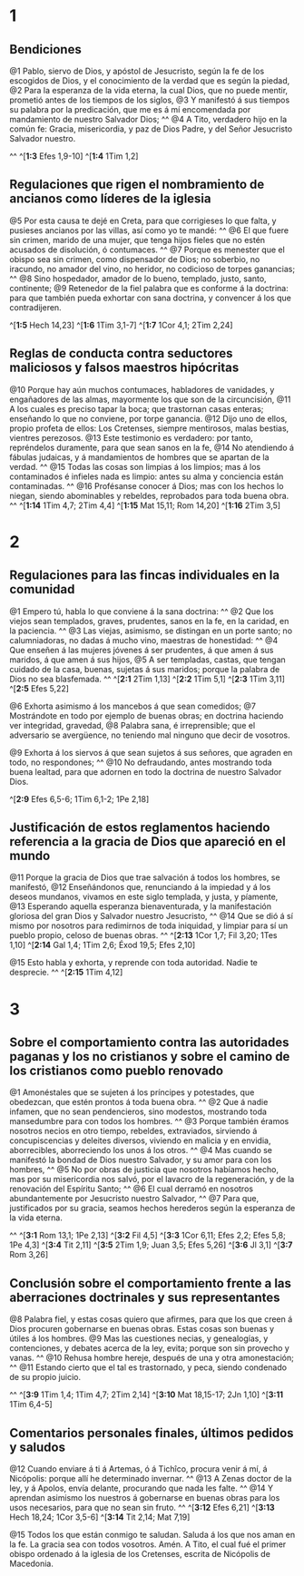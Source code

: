 # 1 
## Bendiciones
@1 Pablo, siervo de Dios, y apóstol de Jesucristo, según la fe de los escogidos de Dios, y el conocimiento de la verdad que es según la piedad, @2 Para la esperanza de la vida eterna, la cual Dios, que no puede mentir, prometió antes de los tiempos de los siglos, @3 Y manifestó á sus tiempos su palabra por la predicación, que me es á mí encomendada por mandamiento de nuestro Salvador Dios; ^^ @4 A Tito, verdadero hijo en la común fe: Gracia, misericordia, y paz de Dios Padre, y del Señor Jesucristo Salvador nuestro. 

^^ 
^[**1:3** Efes 1,9-10] ^[**1:4** 1Tim 1,2]

## Regulaciones que rigen el nombramiento de ancianos como líderes de la iglesia
@5 Por esta causa te dejé en Creta, para que corrigieses lo que falta, y pusieses ancianos por las villas, así como yo te mandé: ^^ @6 El que fuere sin crimen, marido de una mujer, que tenga hijos fieles que no estén acusados de disolución, ó contumaces. ^^ @7 Porque es menester que el obispo sea sin crimen, como dispensador de Dios; no soberbio, no iracundo, no amador del vino, no heridor, no codicioso de torpes ganancias; ^^ @8 Sino hospedador, amador de lo bueno, templado, justo, santo, continente; @9 Retenedor de la fiel palabra que es conforme á la doctrina: para que también pueda exhortar con sana doctrina, y convencer á los que contradijeren. 


^[**1:5** Hech 14,23] ^[**1:6** 1Tim 3,1-7] ^[**1:7** 1Cor 4,1; 2Tim 2,24]

## Reglas de conducta contra seductores maliciosos y falsos maestros hipócritas
@10 Porque hay aún muchos contumaces, habladores de vanidades, y engañadores de las almas, mayormente los que son de la circuncisión, @11 A los cuales es preciso tapar la boca; que trastornan casas enteras; enseñando lo que no conviene, por torpe ganancia. @12 Dijo uno de ellos, propio profeta de ellos: Los Cretenses, siempre mentirosos, malas bestias, vientres perezosos. @13 Este testimonio es verdadero: por tanto, repréndelos duramente, para que sean sanos en la fe, @14 No atendiendo á fábulas judaicas, y á mandamientos de hombres que se apartan de la verdad. ^^ @15 Todas las cosas son limpias á los limpios; mas á los contaminados é infieles nada es limpio: antes su alma y conciencia están contaminadas. ^^ @16 Profésanse conocer á Dios; mas con los hechos lo niegan, siendo abominables y rebeldes, reprobados para toda buena obra. ^^ 
^[**1:14** 1Tim 4,7; 2Tim 4,4] ^[**1:15** Mat 15,11; Rom 14,20] ^[**1:16** 2Tim 3,5] 

# 2 
## Regulaciones para las fincas individuales en la comunidad
@1 Empero tú, habla lo que conviene á la sana doctrina: ^^ @2 Que los viejos sean templados, graves, prudentes, sanos en la fe, en la caridad, en la paciencia. ^^ @3 Las viejas, asimismo, se distingan en un porte santo; no calumniadoras, no dadas á mucho vino, maestras de honestidad: ^^ @4 Que enseñen á las mujeres jóvenes á ser prudentes, á que amen á sus maridos, á que amen á sus hijos, @5 A ser templadas, castas, que tengan cuidado de la casa, buenas, sujetas á sus maridos; porque la palabra de Dios no sea blasfemada. 
^^ 
^[**2:1** 2Tim 1,13] ^[**2:2** 1Tim 5,1] ^[**2:3** 1Tim 3,11] ^[**2:5** Efes 5,22]

@6 Exhorta asimismo á los mancebos á que sean comedidos; @7 Mostrándote en todo por ejemplo de buenas obras; en doctrina haciendo ver integridad, gravedad, @8 Palabra sana, é irreprensible; que el adversario se avergüence, no teniendo mal ninguno que decir de vosotros. 


@9 Exhorta á los siervos á que sean sujetos á sus señores, que agraden en todo, no respondones; ^^ @10 No defraudando, antes mostrando toda buena lealtad, para que adornen en todo la doctrina de nuestro Salvador Dios. 


^[**2:9** Efes 6,5-6; 1Tim 6,1-2; 1Pe 2,18]

## Justificación de estos reglamentos haciendo referencia a la gracia de Dios que apareció en el mundo
@11 Porque la gracia de Dios que trae salvación á todos los hombres, se manifestó, @12 Enseñándonos que, renunciando á la impiedad y á los deseos mundanos, vivamos en este siglo templada, y justa, y píamente, @13 Esperando aquella esperanza bienaventurada, y la manifestación gloriosa del gran Dios y Salvador nuestro Jesucristo, ^^ @14 Que se dió á sí mismo por nosotros para redimirnos de toda iniquidad, y limpiar para sí un pueblo propio, celoso de buenas obras. 
^^ 
^[**2:13** 1Cor 1,7; Fil 3,20; 1Tes 1,10] ^[**2:14** Gal 1,4; 1Tim 2,6; Éxod 19,5; Efes 2,10]

@15 Esto habla y exhorta, y reprende con toda autoridad. Nadie te desprecie. ^^ 
^[**2:15** 1Tim 4,12] 

# 3 
## Sobre el comportamiento contra las autoridades paganas y los no cristianos y sobre el camino de los cristianos como pueblo renovado
@1 Amonéstales que se sujeten á los príncipes y potestades, que obedezcan, que estén prontos á toda buena obra. ^^ @2 Que á nadie infamen, que no sean pendencieros, sino modestos, mostrando toda mansedumbre para con todos los hombres. ^^ @3 Porque también éramos nosotros necios en otro tiempo, rebeldes, extraviados, sirviendo á concupiscencias y deleites diversos, viviendo en malicia y en envidia, aborrecibles, aborreciendo los unos á los otros. ^^ @4 Mas cuando se manifestó la bondad de Dios nuestro Salvador, y su amor para con los hombres, ^^ @5 No por obras de justicia que nosotros habíamos hecho, mas por su misericordia nos salvó, por el lavacro de la regeneración, y de la renovación del Espíritu Santo; ^^ @6 El cual derramó en nosotros abundantemente por Jesucristo nuestro Salvador, ^^ @7 Para que, justificados por su gracia, seamos hechos herederos según la esperanza de la vida eterna. 

^^ 
^[**3:1** Rom 13,1; 1Pe 2,13] ^[**3:2** Fil 4,5] ^[**3:3** 1Cor 6,11; Efes 2,2; Efes 5,8; 1Pe 4,3] ^[**3:4** Tit 2,11] ^[**3:5** 2Tim 1,9; Juan 3,5; Efes 5,26] ^[**3:6** Jl 3,1] ^[**3:7** Rom 3,26]

## Conclusión sobre el comportamiento frente a las aberraciones doctrinales y sus representantes
@8 Palabra fiel, y estas cosas quiero que afirmes, para que los que creen á Dios procuren gobernarse en buenas obras. Estas cosas son buenas y útiles á los hombres. @9 Mas las cuestiones necias, y genealogías, y contenciones, y debates acerca de la ley, evita; porque son sin provecho y vanas. ^^ @10 Rehusa hombre hereje, después de una y otra amonestación; ^^ @11 Estando cierto que el tal es trastornado, y peca, siendo condenado de su propio juicio. 

^^ 
^[**3:9** 1Tim 1,4; 1Tim 4,7; 2Tim 2,14] ^[**3:10** Mat 18,15-17; 2Jn 1,10] ^[**3:11** 1Tim 6,4-5]

## Comentarios personales finales, últimos pedidos y saludos
@12 Cuando enviare á ti á Artemas, ó á Tichîco, procura venir á mí, á Nicópolis: porque allí he determinado invernar. ^^ @13 A Zenas doctor de la ley, y á Apolos, envía delante, procurando que nada les falte. ^^ @14 Y aprendan asimismo los nuestros á gobernarse en buenas obras para los usos necesarios, para que no sean sin fruto. 
^^ 
^[**3:12** Efes 6,21] ^[**3:13** Hech 18,24; 1Cor 3,5-6] ^[**3:14** Tit 2,14; Mat 7,19]

@15 Todos los que están conmigo te saludan. Saluda á los que nos aman en la fe. La gracia sea con todos vosotros. Amén. A Tito, el cual fué el primer obispo ordenado á la iglesia de los Cretenses, escrita de Nicópolis de Macedonia. 